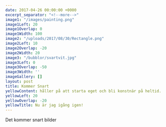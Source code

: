 ```yaml
---
date: 2017-04-26 00:00:00 +0000
excerpt_separator: "<!--more-->"
image1: "/images/painting.png"
image1Left: 20
image1Overlap: 0
image1Width: 100
image2: "/uploads/2017/08/30/Rectangle.png"
image2Left: 10
image2Overlap: -20
image2Width: 20
image3: "/bubblor/svartvit.jpg"
image3Left: 0
image3Overlap: -50
image3Width: ''
imageGallery: []
layout: post
title: Kommer Snart
yellowContent: håller på att starta eget och bli konstnär på heltid.
yellowLeft: 20
yellowOverlap: -20
yellowTitle: Nu är jag igång igen!
---
```

<!--more-->

Det kommer snart bilder